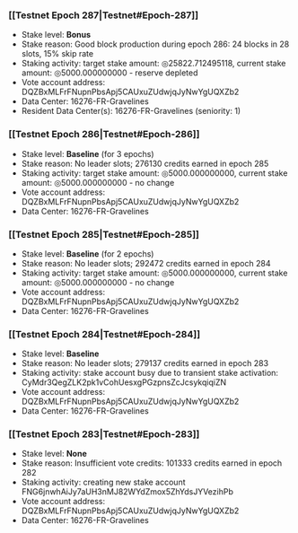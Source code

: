 ### [[Testnet Epoch 287|Testnet#Epoch-287]]
* Stake level: **Bonus**
* Stake reason: Good block production during epoch 286: 24 blocks in 28 slots, 15% skip rate
* Staking activity: target stake amount: ◎25822.712495118, current stake amount: ◎5000.000000000 - reserve depleted
* Vote account address: DQZBxMLFrFNupnPbsApj5CAUxuZUdwjqJyNwYgUQXZb2
* Data Center: 16276-FR-Gravelines
* Resident Data Center(s): 16276-FR-Gravelines (seniority: 1)
### [[Testnet Epoch 286|Testnet#Epoch-286]]
* Stake level: **Baseline** (for 3 epochs)
* Stake reason: No leader slots; 276130 credits earned in epoch 285
* Staking activity: target stake amount: ◎5000.000000000, current stake amount: ◎5000.000000000 - no change
* Vote account address: DQZBxMLFrFNupnPbsApj5CAUxuZUdwjqJyNwYgUQXZb2
* Data Center: 16276-FR-Gravelines
### [[Testnet Epoch 285|Testnet#Epoch-285]]
* Stake level: **Baseline** (for 2 epochs)
* Stake reason: No leader slots; 292472 credits earned in epoch 284
* Staking activity: target stake amount: ◎5000.000000000, current stake amount: ◎5000.000000000 - no change
* Vote account address: DQZBxMLFrFNupnPbsApj5CAUxuZUdwjqJyNwYgUQXZb2
* Data Center: 16276-FR-Gravelines
### [[Testnet Epoch 284|Testnet#Epoch-284]]
* Stake level: **Baseline**
* Stake reason: No leader slots; 279137 credits earned in epoch 283
* Staking activity: stake account busy due to transient stake activation: CyMdr3QegZLK2pk1vCohUesxgPGzpnsZcJcsykqiqiZN
* Vote account address: DQZBxMLFrFNupnPbsApj5CAUxuZUdwjqJyNwYgUQXZb2
* Data Center: 16276-FR-Gravelines
### [[Testnet Epoch 283|Testnet#Epoch-283]]
* Stake level: **None**
* Stake reason: Insufficient vote credits: 101333 credits earned in epoch 282
* Staking activity: creating new stake account FNG6jnwhAiJy7aUH3nMJ82WYdZmox5ZhYdsJYVezihPb
* Vote account address: DQZBxMLFrFNupnPbsApj5CAUxuZUdwjqJyNwYgUQXZb2
* Data Center: 16276-FR-Gravelines